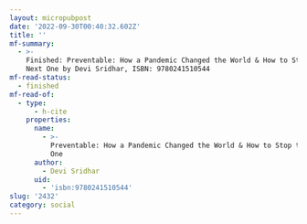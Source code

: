 ```yaml
---
layout: micropubpost
date: '2022-09-30T00:40:32.602Z'
title: ''
mf-summary:
  - >-
    Finished: Preventable: How a Pandemic Changed the World & How to Stop the
    Next One by Devi Sridhar, ISBN: 9780241510544
mf-read-status:
  - finished
mf-read-of:
  - type:
      - h-cite
    properties:
      name:
        - >-
          Preventable: How a Pandemic Changed the World & How to Stop the Next
          One
      author:
        - Devi Sridhar
      uid:
        - 'isbn:9780241510544'
slug: '2432'
category: social
---
```

